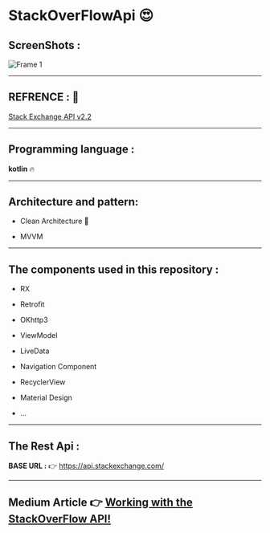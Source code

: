 # StackOverFlowApi :heart_eyes:


## ScreenShots :
![Frame 1](https://user-images.githubusercontent.com/26750131/94846433-ff685880-042d-11eb-9e75-2bf1e12ae6d9.png)

----


## REFRENCE : :dizzy:

[Stack Exchange API v2.2](https://api.stackexchange.com/)


------


## Programming language :

**kotlin** :fire:



-----





## Architecture and pattern:

- Clean Architecture  :imp:

- MVVM



------





## The components used in this repository :

- RX 

- Retrofit

- OKhttp3

- ViewModel

- LiveData

- Navigation Component

- RecyclerView

- Material Design

- ...



------




## The Rest Api :

**BASE URL :** :point_right: https://api.stackexchange.com/


---



## Medium Article :point_right: [Working with the StackOverFlow API!](https://medium.com/@sanaebadi97/working-with-the-stackoverflow-api-bc55d2d919b5)





  
  







